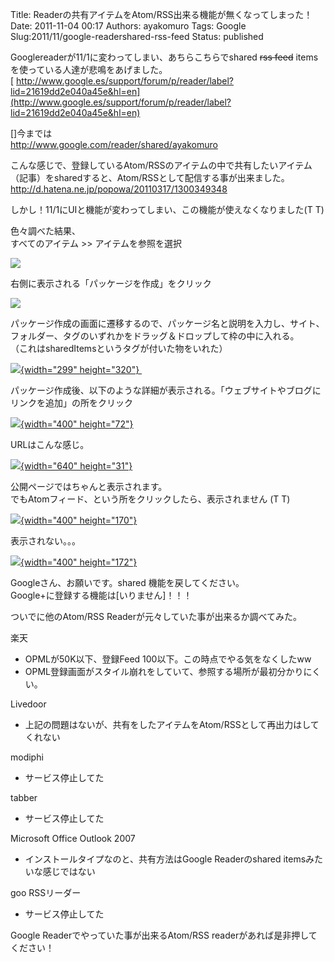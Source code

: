 Title: Readerの共有アイテムをAtom/RSS出来る機能が無くなってしまった！
Date: 2011-11-04 00:17
Authors: ayakomuro
Tags:  Google
Slug:2011/11/google-readershared-rss-feed
Status: published

Googlereaderが11/1に変わってしまい、あちらこちらでshared ~~rss feed~~
itemsを使っている人達が悲鳴をあげました。  
[ http://www.google.es/support/forum/p/reader/label?lid=21619dd2e040a45e&hl=en](http://www.google.es/support/forum/p/reader/label?lid=21619dd2e040a45e&hl=en)

[]今までは  
<http://www.google.com/reader/shared/ayakomuro>

こんな感じで、登録しているAtom/RSSのアイテムの中で共有したいアイテム（記事）をsharedすると、Atom/RSSとして配信する事が出来ました。  
<http://d.hatena.ne.jp/popowa/20110317/1300349348>

しかし！11/1にUIと機能が変わってしまい、この機能が使えなくなりました(T
T)

色々調べた結果、  
すべてのアイテム \>\> アイテムを参照を選択

[![](http://2.bp.blogspot.com/-ysz1PQi-Y8c/TrMs5GiUuFI/AAAAAAAAOio/ezvM1RNZ9no/s1600/%25E3%2582%25B9%25E3%2582%25AF%25E3%2583%25AA%25E3%2583%25BC%25E3%2583%25B3%25E3%2582%25B7%25E3%2583%25A7%25E3%2583%2583%25E3%2583%2588%25EF%25BC%25882011-11-04+9.06.30%25EF%25BC%2589.png)](http://2.bp.blogspot.com/-ysz1PQi-Y8c/TrMs5GiUuFI/AAAAAAAAOio/ezvM1RNZ9no/s1600/%25E3%2582%25B9%25E3%2582%25AF%25E3%2583%25AA%25E3%2583%25BC%25E3%2583%25B3%25E3%2582%25B7%25E3%2583%25A7%25E3%2583%2583%25E3%2583%2588%25EF%25BC%25882011-11-04+9.06.30%25EF%25BC%2589.png)

右側に表示される「パッケージを作成」をクリック

[![](http://2.bp.blogspot.com/-RqlOa4zr9J4/TrMs52th8JI/AAAAAAAAOis/67GTAuEejuk/s1600/%25E3%2582%25B9%25E3%2582%25AF%25E3%2583%25AA%25E3%2583%25BC%25E3%2583%25B3%25E3%2582%25B7%25E3%2583%25A7%25E3%2583%2583%25E3%2583%2588%25EF%25BC%25882011-11-04+9.06.35%25EF%25BC%2589.png)](http://2.bp.blogspot.com/-RqlOa4zr9J4/TrMs52th8JI/AAAAAAAAOis/67GTAuEejuk/s1600/%25E3%2582%25B9%25E3%2582%25AF%25E3%2583%25AA%25E3%2583%25BC%25E3%2583%25B3%25E3%2582%25B7%25E3%2583%25A7%25E3%2583%2583%25E3%2583%2588%25EF%25BC%25882011-11-04+9.06.35%25EF%25BC%2589.png)

パッケージ作成の画面に遷移するので、パッケージ名と説明を入力し、サイト、フォルダー、タグのいずれかをドラッグ＆ドロップして枠の中に入れる。  
（これはsharedItemsというタグが付いた物をいれた）

[![](http://4.bp.blogspot.com/-36G2gfCNAJg/TrMs6cDm4BI/AAAAAAAAOi4/j96L488uGp4/s320/%25E3%2582%25B9%25E3%2582%25AF%25E3%2583%25AA%25E3%2583%25BC%25E3%2583%25B3%25E3%2582%25B7%25E3%2583%25A7%25E3%2583%2583%25E3%2583%2588%25EF%25BC%25882011-11-04+9.07.05%25EF%25BC%2589.png){width="299"
height="320"} ](http://4.bp.blogspot.com/-36G2gfCNAJg/TrMs6cDm4BI/AAAAAAAAOi4/j96L488uGp4/s1600/%25E3%2582%25B9%25E3%2582%25AF%25E3%2583%25AA%25E3%2583%25BC%25E3%2583%25B3%25E3%2582%25B7%25E3%2583%25A7%25E3%2583%2583%25E3%2583%2588%25EF%25BC%25882011-11-04+9.07.05%25EF%25BC%2589.png)

パッケージ作成後、以下のような詳細が表示される。「ウェブサイトやブログにリンクを追加」の所をクリック

[![](http://3.bp.blogspot.com/-lO7qvlLaZDs/TrMs8KAujlI/AAAAAAAAOi8/htMCixt13io/s400/%25E3%2582%25B9%25E3%2582%25AF%25E3%2583%25AA%25E3%2583%25BC%25E3%2583%25B3%25E3%2582%25B7%25E3%2583%25A7%25E3%2583%2583%25E3%2583%2588%25EF%25BC%25882011-11-04+9.07.14%25EF%25BC%2589.png){width="400"
height="72"}](http://3.bp.blogspot.com/-lO7qvlLaZDs/TrMs8KAujlI/AAAAAAAAOi8/htMCixt13io/s1600/%25E3%2582%25B9%25E3%2582%25AF%25E3%2583%25AA%25E3%2583%25BC%25E3%2583%25B3%25E3%2582%25B7%25E3%2583%25A7%25E3%2583%2583%25E3%2583%2588%25EF%25BC%25882011-11-04+9.07.14%25EF%25BC%2589.png)

URLはこんな感じ。

[![](http://4.bp.blogspot.com/-kPKdG-mX2J0/TrMs8fEDc9I/AAAAAAAAOjA/TLW6lu01j9Q/s640/%25E3%2582%25B9%25E3%2582%25AF%25E3%2583%25AA%25E3%2583%25BC%25E3%2583%25B3%25E3%2582%25B7%25E3%2583%25A7%25E3%2583%2583%25E3%2583%2588%25EF%25BC%25882011-11-04+9.07.22%25EF%25BC%2589.png){width="640"
height="31"}](http://4.bp.blogspot.com/-kPKdG-mX2J0/TrMs8fEDc9I/AAAAAAAAOjA/TLW6lu01j9Q/s1600/%25E3%2582%25B9%25E3%2582%25AF%25E3%2583%25AA%25E3%2583%25BC%25E3%2583%25B3%25E3%2582%25B7%25E3%2583%25A7%25E3%2583%2583%25E3%2583%2588%25EF%25BC%25882011-11-04+9.07.22%25EF%25BC%2589.png)

公開ページではちゃんと表示されます。  
でもAtomフィード、という所をクリックしたら、表示されません (T T)

[![](http://4.bp.blogspot.com/-s-A1I2l2LZY/TrMs9GM-zWI/AAAAAAAAOjQ/myW0rRCoRkM/s400/%25E3%2582%25B9%25E3%2582%25AF%25E3%2583%25AA%25E3%2583%25BC%25E3%2583%25B3%25E3%2582%25B7%25E3%2583%25A7%25E3%2583%2583%25E3%2583%2588%25EF%25BC%25882011-11-04+9.07.27%25EF%25BC%2589.png){width="400"
height="170"}](http://4.bp.blogspot.com/-s-A1I2l2LZY/TrMs9GM-zWI/AAAAAAAAOjQ/myW0rRCoRkM/s1600/%25E3%2582%25B9%25E3%2582%25AF%25E3%2583%25AA%25E3%2583%25BC%25E3%2583%25B3%25E3%2582%25B7%25E3%2583%25A7%25E3%2583%2583%25E3%2583%2588%25EF%25BC%25882011-11-04+9.07.27%25EF%25BC%2589.png)

表示されない。。。

[![](http://3.bp.blogspot.com/-mWLKxibAwrg/TrMs-StYL2I/AAAAAAAAOjU/C4aJjPQo9lk/s400/%25E3%2582%25B9%25E3%2582%25AF%25E3%2583%25AA%25E3%2583%25BC%25E3%2583%25B3%25E3%2582%25B7%25E3%2583%25A7%25E3%2583%2583%25E3%2583%2588%25EF%25BC%25882011-11-04+9.07.38%25EF%25BC%2589.png){width="400"
height="172"}](http://3.bp.blogspot.com/-mWLKxibAwrg/TrMs-StYL2I/AAAAAAAAOjU/C4aJjPQo9lk/s1600/%25E3%2582%25B9%25E3%2582%25AF%25E3%2583%25AA%25E3%2583%25BC%25E3%2583%25B3%25E3%2582%25B7%25E3%2583%25A7%25E3%2583%2583%25E3%2583%2588%25EF%25BC%25882011-11-04+9.07.38%25EF%25BC%2589.png)

Googleさん、お願いです。shared 機能を戻してください。  
Google+に登録する機能は[いりません]！！！

ついでに他のAtom/RSS Readerが元々していた事が出来るか調べてみた。

楽天

-   OPMLが50K以下、登録Feed 100以下。この時点でやる気をなくしたww
-   OPML登録画面がスタイル崩れをしていて、参照する場所が最初分かりにくい。

Livedoor

-   上記の問題はないが、共有をしたアイテムをAtom/RSSとして再出力はしてくれない

modiphi

-   サービス停止してた

tabber

-   サービス停止してた

Microsoft Office Outlook 2007

-   インストールタイプなのと、共有方法はGoogle Readerのshared
    itemsみたいな感じではない

goo RSSリーダー

-   サービス停止してた 

Google Readerでやっていた事が出来るAtom/RSS
readerがあれば是非押してください！

<!-- -->
